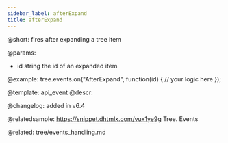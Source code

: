 ```yaml
---
sidebar_label: afterExpand
title: afterExpand
---          
```


@short: fires after expanding a tree item

@params:

- id    string      the id of an expanded item


@example:
tree.events.on("AfterExpand", function(id) {
    // your logic here
});


@template: api_event
@descr:

@changelog: added in v6.4

@relatedsample: https://snippet.dhtmlx.com/vux1ye9g	Tree. Events

@related: tree/events_handling.md